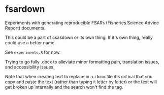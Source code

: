 # fsardown

Experiments with generating reproducible FSARs (Fisheries Science Advice Report) documents.

This could be a part of csasdown or its own thing. If it's own thing, really could use a better name.

See `experiments.R` for now.

Trying to go fully .docx to alleviate minor formatting pain, translation issues, and accessibility issues.

Note that when creating text to replace in a .docx file it's critical that you copy and paste the text (rather than typing it letter by letter) or the text will get broken up internally and the search won't find the tag.
